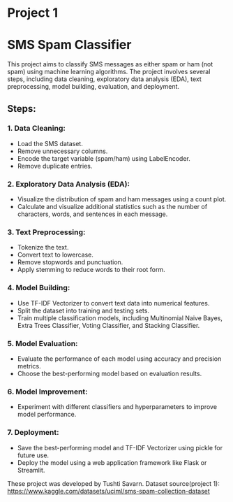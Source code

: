 # Project 1 
# SMS Spam Classifier

This project aims to classify SMS messages as either spam or ham (not spam) using machine learning algorithms. The project involves several steps, including data cleaning, exploratory data analysis (EDA), text preprocessing, model building, evaluation, and deployment.

## Steps:

### 1. Data Cleaning:
- Load the SMS dataset.
- Remove unnecessary columns.
- Encode the target variable (spam/ham) using LabelEncoder.
- Remove duplicate entries.

### 2. Exploratory Data Analysis (EDA):
- Visualize the distribution of spam and ham messages using a count plot.
- Calculate and visualize additional statistics such as the number of characters, words, and sentences in each message.

### 3. Text Preprocessing:
- Tokenize the text.
- Convert text to lowercase.
- Remove stopwords and punctuation.
- Apply stemming to reduce words to their root form.

### 4. Model Building:
- Use TF-IDF Vectorizer to convert text data into numerical features.
- Split the dataset into training and testing sets.
- Train multiple classification models, including Multinomial Naive Bayes, Extra Trees Classifier, Voting Classifier, and Stacking Classifier.

### 5. Model Evaluation:
- Evaluate the performance of each model using accuracy and precision metrics.
- Choose the best-performing model based on evaluation results.

### 6. Model Improvement:
- Experiment with different classifiers and hyperparameters to improve model performance.

### 7. Deployment:
- Save the best-performing model and TF-IDF Vectorizer using pickle for future use.
- Deploy the model using a web application framework like Flask or Streamlit.

These project was developed by Tushti Savarn.
Dataset source(project 1): https://www.kaggle.com/datasets/uciml/sms-spam-collection-dataset
